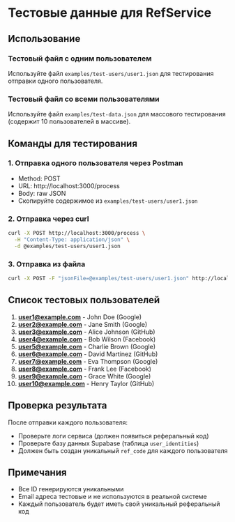 # Тестовые данные для RefService

## Использование

### Тестовый файл с одним пользователем
Используйте файл `examples/test-users/user1.json` для тестирования отправки одного пользователя.

### Тестовый файл со всеми пользователями
Используйте файл `examples/test-data.json` для массового тестирования (содержит 10 пользователей в массиве).

## Команды для тестирования

### 1. Отправка одного пользователя через Postman
- Method: POST
- URL: http://localhost:3000/process
- Body: raw JSON
- Скопируйте содержимое из `examples/test-users/user1.json`

### 2. Отправка через curl
```bash
curl -X POST http://localhost:3000/process \
  -H "Content-Type: application/json" \
  -d @examples/test-users/user1.json
```

### 3. Отправка из файла
```bash
curl -X POST -F "jsonFile=@examples/test-users/user1.json" http://localhost:3000/upload
```

## Список тестовых пользователей

1. **user1@example.com** - John Doe (Google)
2. **user2@example.com** - Jane Smith (Google)
3. **user3@example.com** - Alice Johnson (GitHub)
4. **user4@example.com** - Bob Wilson (Facebook)
5. **user5@example.com** - Charlie Brown (Google)
6. **user6@example.com** - David Martinez (GitHub)
7. **user7@example.com** - Eva Thompson (Google)
8. **user8@example.com** - Frank Lee (Facebook)
9. **user9@example.com** - Grace White (Google)
10. **user10@example.com** - Henry Taylor (GitHub)

## Проверка результата

После отправки каждого пользователя:
- Проверьте логи сервиса (должен появиться реферальный код)
- Проверьте базу данных Supabase (таблица `user_identities`)
- Должен быть создан уникальный `ref_code` для каждого пользователя

## Примечания

- Все ID генерируются уникальными
- Email адреса тестовые и не используются в реальной системе
- Каждый пользователь будет иметь свой уникальный реферальный код
